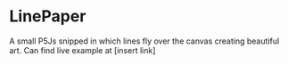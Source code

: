 # LinePaper
A small P5Js snipped in which lines fly over the canvas creating beautiful art.
Can find live example at [insert link]
